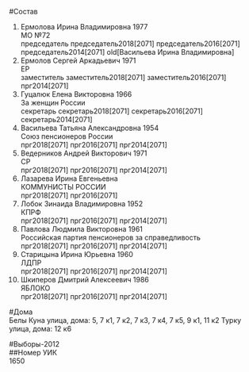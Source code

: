 #Состав  
1. Ермолова Ирина Владимировна 1977  
    МО №72  
    председатель председатель2018[2071] председатель2016[2071] председатель2014[2071] old[Васильева Ирина Владимировна]  
2. Ермолов Сергей Аркадьевич 1971  
    ЕР  
    заместитель заместитель2018[2071] заместитель2016[2071] прг2014[2071]  
3. Гуцалюк Елена Викторовна 1966  
    За женщин России  
    секретарь секретарь2018[2071] секретарь2016[2071] секретарь2014[2071]  
4. Васильева Татьяна Александровна 1954  
    Союз пенсионеров России  
    прг2018[2071] прг2016[2071] прг2014[2071]  
5. Ведерников Андрей Викторович 1971  
    СР  
    прг2018[2071] прг2016[2071] прг2014[2071]  
6. Лазарева Ирина Евгеньевна  
    КОММУНИСТЫ РОССИИ  
    прг2018[2071] прг2016[2071]  
7. Лобок Зинаида Владимировна 1952  
    КПРФ  
    прг2018[2071] прг2016[2071] прг2014[2071]  
8. Павлова Людмила Викторовна 1961  
    Российская партия пенсионеров за справедливость  
    прг2018[2071] прг2016[2071] прг2014[2071]  
9. Старицына Ирина Юрьевна 1960  
    ЛДПР  
    прг2018[2071] прг2016[2071] прг2014[2071]  
10. Шкиперов Дмитрий Алексеевич 1986  
    ЯБЛОКО  
    прг2018[2071] прг2016[2071] прг2014[2071]  
  
#Дома  
Белы Куна улица, дома: 5, 7 к1, 7 к2, 7 к3, 7 к4, 7 к5, 9 к1, 11 к2 Турку улица, дома: 12 к6  
  
#Выборы-2012  
##Номер УИК  
1650  
